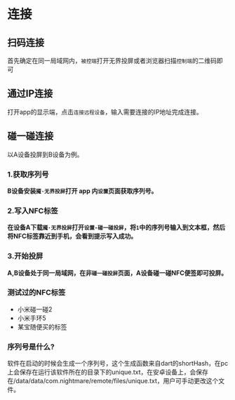# 连接

## 扫码连接
首先确定在同一局域网内，`被控端`打开无界投屏或者浏览器扫描`控制端`的二维码即可

## 通过IP连接

打开app的显示端，点击`连接远程设备`，输入需要连接的IP地址完成连接。

## 碰一碰连接

以A设备投屏到B设备为例。
### 1.获取序列号

**B设备安装`魇·无界投屏`打开 app 内`设置`页面获取序列号。**

### 2.写入NFC标签

**在设备A下载`魇·无界投屏`打开`设置-碰一碰投屏`，将`1`中的序列号输入到文本框，然后将NFC标签靠近到手机，会看到提示写入成功。**

### 3.开始投屏
**A,B设备处于同一局域网，在非`碰一碰投屏`页面，A设备碰一碰NFC便签即可投屏。**

### 测试过的NFC标签
- 小米碰一碰2
- 小米手环5
- 某宝随便买的标签

### 序列号是什么?

软件在启动的时候会生成一个序列号，这个生成函数来自dart的shortHash，在pc上会保存在运行该软件所在的目录下的unique.txt，在安卓设备上，会保存在/data/data/com.nightmare/remote/files/unique.txt，用户可手动更改这个文件。
